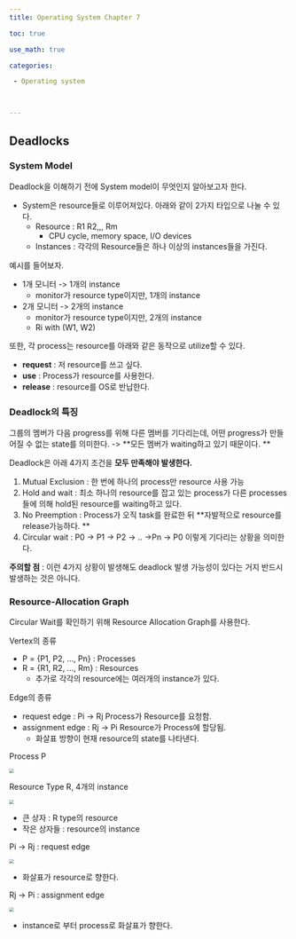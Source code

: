 ```yaml
---
title: Operating System Chapter 7

toc: true

use_math: true

categories:

 - Operating system



---
```


## Deadlocks



 ### System Model

Deadlock을 이해하기 전에 System model이 무엇인지 알아보고자 한다. 

- System은 resource들로 이루어져있다. 아래와 같이 2가지 타입으로 나눌 수 있다. 
  - Resource : R1 R2,,, Rm
    - CPU cycle, memory space, I/O devices
  - Instances : 각각의 Resource들은 하나 이상의 instances들을 가진다. 

예시를 들어보자. 

- 1개 모니터 -> 1개의 instance
  - monitor가 resource type이지만, 1개의 instance
- 2개 모니터 -> 2개의 instance
  - monitor가 resource type이지만, 2개의 instance
  - Ri with (W1, W2)

또한, 각 process는 resource를 아래와 같은 동작으로 utilize할 수 있다. 

- **request** : 저 resource를 쓰고 싶다. 
- **use** : Process가 resource를 사용한다. 
- **release** : resource를 OS로 반납한다. 



### Deadlock의 특징

그룹의 멤버가 다음 progress를 위해 다른 멤버를 기다리는데, 어떤 progress가 만들어질 수 없는 state를 의미한다. -> **모든 멤버가 waiting하고 있기 때문이다. **

Deadlock은 아래 4가지 조건을 **모두 만족해야 발생한다.**

1. Mutual Exclusion : 한 번에 하나의 process만 resource 사용 가능
2. Hold and wait : 최소 하나의 resource를 잡고 있는 process가 다른 processes들에 의해 hold된 resource를 waiting하고 있다. 
3. No Preemption : Process가 오직 task를 완료한 뒤 **자발적으로 resource를 release가능하다. **
4. Circular wait : P0 -> P1 -> P2 -> .. ->Pn -> P0 이렇게 기다리는 상황을 의미한다. 

**주의할 점** : 이런 4가지 상황이 발생해도 deadlock 발생 가능성이 있다는 거지 반드시 발생하는 것은 아니다. 



### Resource-Allocation Graph

Circular Wait를 확인하기 위해 Resource Allocation Graph를 사용한다. 

Vertex의 종류

- P = {P1, P2, ..., Pn} 	: Processes
- R = {R1, R2, ..., Rm}   : Resources
  - 추가로 각각의 resource에는 여러개의 instance가 있다.

Edge의 종류

- request edge : Pi -> Rj			Process가 Resource를 요청함.
- assignment edge : Rj -> Pi     Resource가 Process에 할당됨.
  - 화살표 방향이 현재 resource의 state를 나타낸다. 

Process P

<img src="/assets/images/post/operating system/스크린샷 2021-05-07 오후 11.37.00.png" style="zoom:50%;" />

Resource Type R, 4개의 instance

<img src="/assets/images/post/operating system/스크린샷 2021-05-07 오후 11.37.02.png" style="zoom:50%;" />

- 큰 상자 : R type의  resource
- 작은 상자들 : resource의 instance

Pi -> Rj : request edge

<img src="/assets/images/post/operating system/스크린샷 2021-05-07 오후 11.37.11.png" style="zoom:50%;" />

- 화살표가 resource로 향한다. 

Rj -> Pi : assignment edge

<img src="/assets/images/post/operating system/스크린샷 2021-05-07 오후 11.37.12.png" style="zoom:50%;" />

- instance로 부터 process로 화살표가 향한다. 









